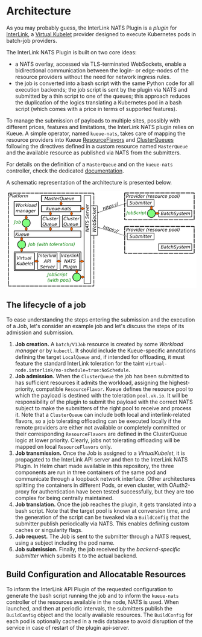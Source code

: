 # Architecture

As you may probably guess, the InterLink NATS Plugin is a *plugin* for 
[InterLink](https://intertwin-eu.github.io/interLink/), 
a [Virtual Kubelet](https://virtual-kubelet.io/) provider designed to execute 
Kubernetes pods in batch-job providers.

The InterLink NATS Plugin is built on two core ideas:

 * a NATS overlay, accessed via TLS-terminated WebSockets, enable a bidirectional communication between the login- 
   or edge-nodes of the resource providers without the need for network ingress rules. 
 * the job is converted into a bash script with the same Python code for all execution backends; the job script is 
   sent by the plugin via NATS and submitted by a thin script to one of the queues; this approach reduces the 
   duplication of the logics translating a Kubernetes pod in a bash script (which comes with a price in terms of 
   supported features).

To manage the submission of payloads to multiple sites, possibly with different prices, features and limitations,
the InterLink NATS plugin relies on Kueue. A simple operator, named `kueue-nats`, takes care of mapping the resource
providers into Kueue [ResourceFlavors](https://kueue.sigs.k8s.io/docs/concepts/resource_flavor/) and 
[ClusterQueues](https://kueue.sigs.k8s.io/docs/concepts/cluster_queue/) following the directives defined in a 
custom resource named `MasterQueue` and the available resource as published via NATS from the submitters. 

For details on the definition of a `MasterQueue` and on the `kueue-nats` controller, check the dedicated 
[documentation](./concepts/kueue-nats.md).

A schematic representation of the architecture is presented below.

![architecture.png](./images/interlink-nats-plugin.png)

## The lifecycle of a job
To ease understanding the steps entering the submission and the execution of a Job, let's consider an example 
job and let's discuss the steps of its admission and submission.

1. **Job creation.** A `batch/V1Job` resource is created by some *Workload manager* or by `kubectl`. 
   It should include the Kueue-specific annotations defining the target `LocalQueue` and, if intended for
   offloading, it must feature the standard InterLink toleration for the taint 
   `virtual-node.interlink/no-schedule=true:NoSchedule`.
2. **Job admission.** When the `ClusterQueue` the job has been submitted to has sufficient resources it admits the 
   workload, assigning the highest-priority, compatible `ResourceFlavor`. 
   Kueue defines the resource pool to which the payload is destined with the toleration `pool.vk.io`. It will be 
   responsibility of the plugin to submit the payload with the correct NATS subject to make the submitters of the 
   right pool to receive and process it.
   Note that a `ClusterQueue` can include both
   local and interlink-related flavors, so a job tolerating offloading can be executed locally if the remote providers
   are either not available or completely committed or their corresponding `ResourceFlavors` are defined in the 
   ClusterQueue logic at lower priority. Clearly, jobs not tolerating offloading will be mapped on local
   `ResourceFlavors` only.
3. **Job transmission.** Once the Job is assigned to a *VirtualKubelet*, it is propagated to the InterLink API server
   and then to the InterLink NATS Plugin. In Helm chart made available in this repository, the three components are run
   in three containers of the same pod and communicate through a loopback network interface. Other architectures 
   splitting the containers in different Pods, or even cluster, with OAuth2-proxy for authentication have been tested 
   successfully, but they are too complex for being centrally maintained.
4. **Job translation.** Once the job reaches the plugin, it gets translated into a bash script. Note that the target 
   pool is known at conversion time, and the generation of the script can be tweaked via a `BuildConfig` that the 
   submitter publish periodically via NATS. This enables defining custom caches or singularity flags.
5. **Job request.** The Job is sent to the submitter through a NATS request, using a subject including the pod name.
6. **Job submission.** Finally, the job received by the *backend-specific submitter* which submits it to the actual
   backend.

## Build Configuration and Allocatable Resources
To inform the InterLink API Plugin of the requested configuration to generate the bash script running the job and 
to inform the `kueue-nats` controller of the resources available in the node, NATS is used. 
When launched, and then at periodic intervals, the submitters publish the `BuildConfig` object and the locally 
available resources.
The `BuildConfig` for each pod is optionally cached in a redis database to avoid disruption of the service in case 
of restart of the plugin api-server.

